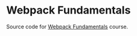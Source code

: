 # Webpack Fundamentals

Source code for [Webpack Fundamentals](https://app.pluralsight.com/library/courses/webpack-fundamentals) course.